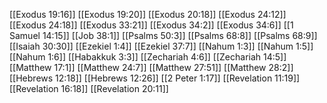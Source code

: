 [[Exodus 19:16]]
[[Exodus 19:20]]
[[Exodus 20:18]]
[[Exodus 24:12]]
[[Exodus 24:18]]
[[Exodus 33:21]]
[[Exodus 34:2]]
[[Exodus 34:6]]
[[1 Samuel 14:15]]
[[Job 38:1]]
[[Psalms 50:3]]
[[Psalms 68:8]]
[[Psalms 68:9]]
[[Isaiah 30:30]]
[[Ezekiel 1:4]]
[[Ezekiel 37:7]]
[[Nahum 1:3]]
[[Nahum 1:5]]
[[Nahum 1:6]]
[[Habakkuk 3:3]]
[[Zechariah 4:6]]
[[Zechariah 14:5]]
[[Matthew 17:1]]
[[Matthew 24:7]]
[[Matthew 27:51]]
[[Matthew 28:2]]
[[Hebrews 12:18]]
[[Hebrews 12:26]]
[[2 Peter 1:17]]
[[Revelation 11:19]]
[[Revelation 16:18]]
[[Revelation 20:11]]
